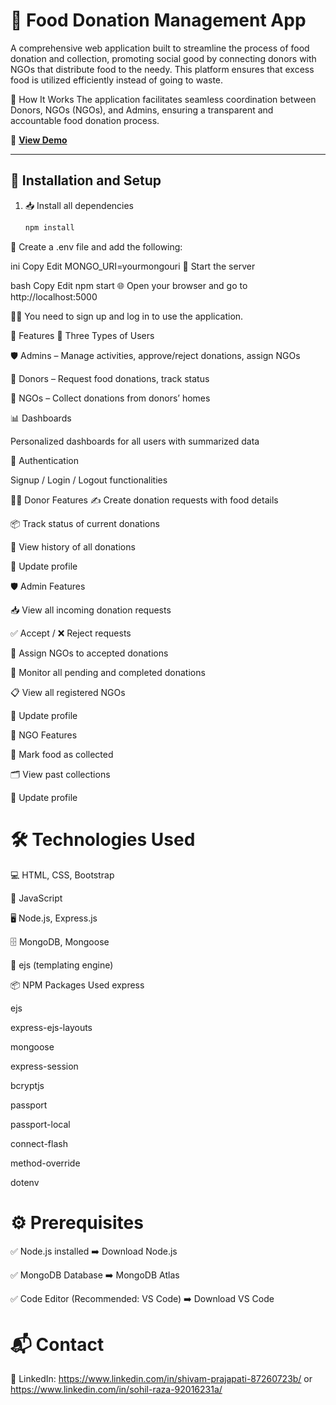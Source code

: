 # 🍱 Food Donation Management App

A comprehensive web application built to streamline the process of food donation and collection, promoting social good by connecting donors with NGOs that distribute food to the needy. This platform ensures that excess food is utilized efficiently instead of going to waste.

🧩 How It Works
The application facilitates seamless coordination between Donors, NGOs (NGOs), and Admins, ensuring a transparent and accountable food donation process.

🎥 **[View Demo](https://bhojansetu.onrender.com/)**

---


## 🔧 Installation and Setup

1. 📥 Install all dependencies  
   ```bash
   npm install
📝 Create a .env file and add the following:

ini
Copy
Edit
MONGO_URI=yourmongouri
🚀 Start the server

bash
Copy
Edit
npm start
🌐 Open your browser and go to
http://localhost:5000

🧑‍💼 You need to sign up and log in to use the application.

🌟 Features
👥 Three Types of Users

🛡️ Admins – Manage activities, approve/reject donations, assign NGOs

🎁 Donors – Request food donations, track status

🚚 NGOs – Collect donations from donors’ homes

📊 Dashboards

Personalized dashboards for all users with summarized data

🔐 Authentication

Signup / Login / Logout functionalities

🙋‍♂️ Donor Features
✍️ Create donation requests with food details

📦 Track status of current donations

📜 View history of all donations

📝 Update profile

🛡️ Admin Features

📥 View all incoming donation requests

✅ Accept / ❌ Reject requests

👷 Assign NGOs to accepted donations

🔄 Monitor all pending and completed donations

📋 View all registered NGOs

📝 Update profile

🚚 NGO Features

📍 Mark food as collected

🗂️ View past collections

📝 Update profile

# 🛠️ Technologies Used

💻 HTML, CSS, Bootstrap

🧠 JavaScript

🖥️ Node.js, Express.js

🗄️ MongoDB, Mongoose

🧾 ejs (templating engine)

📦 NPM Packages Used
express

ejs

express-ejs-layouts

mongoose

express-session

bcryptjs

passport

passport-local

connect-flash

method-override

dotenv

# ⚙️ Prerequisites

✅ Node.js installed ➡️ Download Node.js

✅ MongoDB Database ➡️ MongoDB Atlas

✅ Code Editor (Recommended: VS Code) ➡️ Download VS Code

# 📬 Contact
💼 LinkedIn: https://www.linkedin.com/in/shivam-prajapati-87260723b/
 or    https://www.linkedin.com/in/sohil-raza-92016231a/